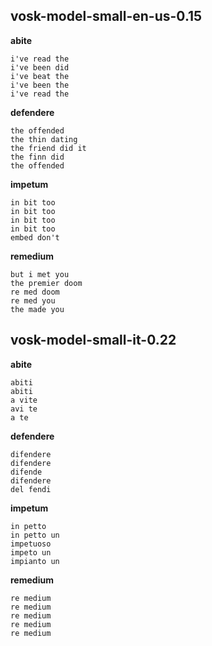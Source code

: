 
## vosk-model-small-en-us-0.15

**abite**

```
i've read the
i've been did
i've beat the
i've been the
i've read the
```

**defendere**

```
the offended
the thin dating
the friend did it
the finn did
the offended
```

**impetum**
```
in bit too
in bit too
in bit too
in bit too
embed don't
```

**remedium**
```
but i met you
the premier doom
re med doom
re med you
the made you
```

## vosk-model-small-it-0.22


**abite**

```
abiti
abiti
a vite
avi te
a te
```

**defendere**

```
difendere
difendere
difende
difendere
del fendi
```

**impetum**
```
in petto
in petto un
impetuoso
impeto un
impianto un
```

**remedium**
```
re medium
re medium
re medium
re medium
re medium
```